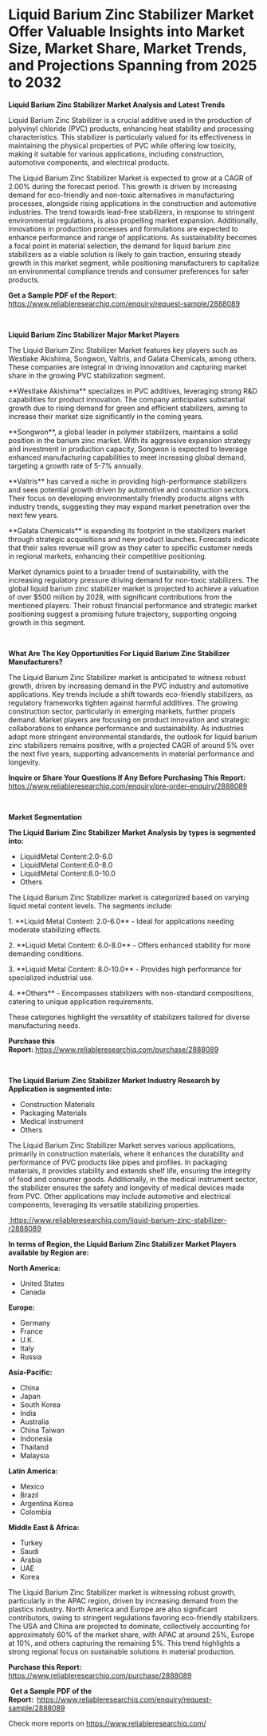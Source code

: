 <p><h1>Liquid Barium Zinc Stabilizer Market Offer Valuable Insights into Market Size, Market Share, Market Trends, and Projections Spanning from 2025 to 2032</h1></p><p><strong>Liquid Barium Zinc Stabilizer Market Analysis and Latest Trends</strong></p>
<p><p>Liquid Barium Zinc Stabilizer is a crucial additive used in the production of polyvinyl chloride (PVC) products, enhancing heat stability and processing characteristics. This stabilizer is particularly valued for its effectiveness in maintaining the physical properties of PVC while offering low toxicity, making it suitable for various applications, including construction, automotive components, and electrical products.</p><p>The Liquid Barium Zinc Stabilizer Market is expected to grow at a CAGR of 2.00% during the forecast period. This growth is driven by increasing demand for eco-friendly and non-toxic alternatives in manufacturing processes, alongside rising applications in the construction and automotive industries. The trend towards lead-free stabilizers, in response to stringent environmental regulations, is also propelling market expansion. Additionally, innovations in production processes and formulations are expected to enhance performance and range of applications. As sustainability becomes a focal point in material selection, the demand for liquid barium zinc stabilizers as a viable solution is likely to gain traction, ensuring steady growth in this market segment, while positioning manufacturers to capitalize on environmental compliance trends and consumer preferences for safer products.</p></p>
<p><strong>Get a Sample PDF of the Report:&nbsp;</strong> <a href="https://www.reliableresearchiq.com/enquiry/request-sample/2888089?utm_campaign=2580&utm_medium=2&utm_source=Github&utm_content=ia&utm_term=14032025&utm_id=liquid-barium-zinc-stabilizer">https://www.reliableresearchiq.com/enquiry/request-sample/2888089</a></p>
<p>&nbsp;</p>
<p><strong>Liquid Barium Zinc Stabilizer Major Market Players</strong></p>
<p><p>The Liquid Barium Zinc Stabilizer Market features key players such as Westlake Akishima, Songwon, Valtris, and Galata Chemicals, among others. These companies are integral in driving innovation and capturing market share in the growing PVC stabilization segment. </p><p>**Westlake Akishima** specializes in PVC additives, leveraging strong R&D capabilities for product innovation. The company anticipates substantial growth due to rising demand for green and efficient stabilizers, aiming to increase their market size significantly in the coming years.</p><p>**Songwon**, a global leader in polymer stabilizers, maintains a solid position in the barium zinc market. With its aggressive expansion strategy and investment in production capacity, Songwon is expected to leverage enhanced manufacturing capabilities to meet increasing global demand, targeting a growth rate of 5-7% annually.</p><p>**Valtris** has carved a niche in providing high-performance stabilizers and sees potential growth driven by automotive and construction sectors. Their focus on developing environmentally friendly products aligns with industry trends, suggesting they may expand market penetration over the next few years.</p><p>**Galata Chemicals** is expanding its footprint in the stabilizers market through strategic acquisitions and new product launches. Forecasts indicate that their sales revenue will grow as they cater to specific customer needs in regional markets, enhancing their competitive positioning.</p><p>Market dynamics point to a broader trend of sustainability, with the increasing regulatory pressure driving demand for non-toxic stabilizers. The global liquid barium zinc stabilizer market is projected to achieve a valuation of over $500 million by 2028, with significant contributions from the mentioned players. Their robust financial performance and strategic market positioning suggest a promising future trajectory, supporting ongoing growth in this segment.</p></p>
<p>&nbsp;</p>
<p><strong>What Are The Key Opportunities For Liquid Barium Zinc Stabilizer Manufacturers?</strong></p>
<p><p>The Liquid Barium Zinc Stabilizer market is anticipated to witness robust growth, driven by increasing demand in the PVC industry and automotive applications. Key trends include a shift towards eco-friendly stabilizers, as regulatory frameworks tighten against harmful additives. The growing construction sector, particularly in emerging markets, further propels demand. Market players are focusing on product innovation and strategic collaborations to enhance performance and sustainability. As industries adopt more stringent environmental standards, the outlook for liquid barium zinc stabilizers remains positive, with a projected CAGR of around 5% over the next five years, supporting advancements in material performance and longevity.</p></p>
<p><strong>Inquire or Share Your Questions If Any Before Purchasing This Report:</strong> <a href="https://www.reliableresearchiq.com/enquiry/pre-order-enquiry/2888089?utm_campaign=2580&utm_medium=2&utm_source=Github&utm_content=ia&utm_term=14032025&utm_id=liquid-barium-zinc-stabilizer">https://www.reliableresearchiq.com/enquiry/pre-order-enquiry/2888089</a></p>
<p>&nbsp;</p>
<p><strong>Market Segmentation</strong></p>
<p><strong>The Liquid Barium Zinc Stabilizer Market Analysis by types is segmented into:</strong></p>
<p><ul><li>LiquidMetal Content:2.0-6.0</li><li>LiquidMetal Content:6.0-8.0</li><li>LiquidMetal Content:8.0-10.0</li><li>Others</li></ul></p>
<p><p>The Liquid Barium Zinc Stabilizer market is categorized based on varying liquid metal content levels. The segments include: </p><p>1. **Liquid Metal Content: 2.0-6.0** - Ideal for applications needing moderate stabilizing effects.</p><p>2. **Liquid Metal Content: 6.0-8.0** - Offers enhanced stability for more demanding conditions.</p><p>3. **Liquid Metal Content: 8.0-10.0** - Provides high performance for specialized industrial use.</p><p>4. **Others** - Encompasses stabilizers with non-standard compositions, catering to unique application requirements. </p><p>These categories highlight the versatility of stabilizers tailored for diverse manufacturing needs.</p></p>
<p><strong>Purchase this Report:&nbsp;</strong><a href="https://www.reliableresearchiq.com/purchase/2888089?utm_campaign=2580&utm_medium=2&utm_source=Github&utm_content=ia&utm_term=14032025&utm_id=liquid-barium-zinc-stabilizer">https://www.reliableresearchiq.com/purchase/2888089</a></p>
<p>&nbsp;</p>
<p><strong>The Liquid Barium Zinc Stabilizer Market Industry Research by Application is segmented into:</strong></p>
<p><ul><li>Construction Materials</li><li>Packaging Materials</li><li>Medical Instrument</li><li>Others</li></ul></p>
<p><p>The Liquid Barium Zinc Stabilizer Market serves various applications, primarily in construction materials, where it enhances the durability and performance of PVC products like pipes and profiles. In packaging materials, it provides stability and extends shelf life, ensuring the integrity of food and consumer goods. Additionally, in the medical instrument sector, the stabilizer ensures the safety and longevity of medical devices made from PVC. Other applications may include automotive and electrical components, leveraging its versatile stabilizing properties.</p></p>
<p><a href="https://www.reliableresearchiq.com/liquid-barium-zinc-stabilizer-r2888089?utm_campaign=2580&utm_medium=2&utm_source=Github&utm_content=ia&utm_term=14032025&utm_id=liquid-barium-zinc-stabilizer">&nbsp;https://www.reliableresearchiq.com/liquid-barium-zinc-stabilizer-r2888089</a></p>
<p><strong>In terms of Region, the Liquid Barium Zinc Stabilizer Market Players available by Region are:</strong></p>
<p>
    <p> <strong> North America: </strong>
        <ul>
            <li>United States</li>
            <li>Canada</li>
        </ul>
        </p> 
    <p> <strong> Europe: </strong>
        <ul>
            <li>Germany</li>
            <li>France</li>
            <li>U.K.</li>
            <li>Italy</li>
            <li>Russia</li>
        </ul>
        </p> 
    <p> <strong> Asia-Pacific: </strong>
        <ul>
            <li>China</li>
            <li>Japan</li>
            <li>South Korea</li>
            <li>India</li>
            <li>Australia</li>
            <li>China Taiwan</li>
            <li>Indonesia</li>
            <li>Thailand</li>
            <li>Malaysia</li>
        </ul>
        </p> 
    <p> <strong> Latin America: </strong>
        <ul>
            <li>Mexico</li>
            <li>Brazil</li>
            <li>Argentina Korea</li>
            <li>Colombia</li>
        </ul>
        </p> 
    <p> <strong> Middle East & Africa: </strong>
        <ul>
            <li>Turkey</li>
            <li>Saudi</li>
            <li>Arabia</li>
            <li>UAE</li>
            <li>Korea</li>
        </ul>
    </p>
    </p>
<p><p>The Liquid Barium Zinc Stabilizer market is witnessing robust growth, particularly in the APAC region, driven by increasing demand from the plastics industry. North America and Europe are also significant contributors, owing to stringent regulations favoring eco-friendly stabilizers. The USA and China are projected to dominate, collectively accounting for approximately 60% of the market share, with APAC at around 25%, Europe at 10%, and others capturing the remaining 5%. This trend highlights a strong regional focus on sustainable solutions in material production.</p></p>
<p><strong>Purchase this Report: </strong><a href="https://www.reliableresearchiq.com/purchase/2888089?utm_campaign=2580&utm_medium=2&utm_source=Github&utm_content=ia&utm_term=14032025&utm_id=liquid-barium-zinc-stabilizer">https://www.reliableresearchiq.com/purchase/2888089</a></p>
<p>&nbsp;<strong>Get a Sample PDF of the Report:&nbsp;&nbsp;</strong><a href="https://www.reliableresearchiq.com/enquiry/request-sample/2888089?utm_campaign=2580&utm_medium=2&utm_source=Github&utm_content=ia&utm_term=14032025&utm_id=liquid-barium-zinc-stabilizer">https://www.reliableresearchiq.com/enquiry/request-sample/2888089</a></p>
<p><strong></strong></p>
<p>Check more reports on <a href="https://www.reliableresearchiq.com/?utm_campaign=2580&utm_medium=2&utm_source=Github&utm_content=ia&utm_term=14032025&utm_id=liquid-barium-zinc-stabilizer">https://www.reliableresearchiq.com/</a></p>